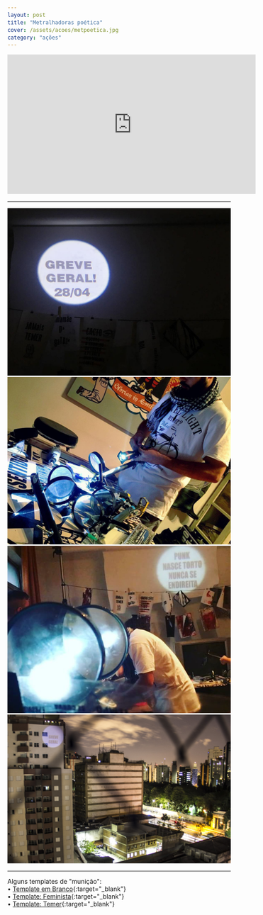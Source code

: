 ```yaml
---
layout: post
title: "Metralhadoras poética"
cover: /assets/acoes/metpoetica.jpg
category: "ações"
---
```

<div class="video-wrapper video-wrapper-16x9">
   <iframe width="560" height="315" src="https://www.youtube.com/embed/AX-neDNAnb4" frameborder="0" allowfullscreen></iframe>
</div>

---
<div style="margin:0 auto;text-align:center;">
  <img class="small-image" src="../assets/acoes/mpo00.jpg">
  <img class="small-image" src="../assets/acoes/mpo01.jpg">
  <img class="small-image" src="../assets/acoes/mpo02.jpg">
    <img class="small-image" src="../assets/acoes/Proj-GreveGeral.jpg">
</div>

---
Alguns templates de "munição":  
• [Template em Branco](../assets/acoes/mpoeticas_partitura.pdf){:target="_blank"}  
• [Template: Feminista](../assets/acoes/mpoeticas_feminista.pdf){:target="_blank"}  
• [Template: Temer](../assets/acoes/mpoeticas_temer.pdf){:target="_blank"}  
